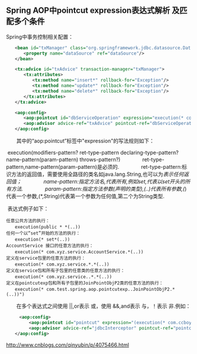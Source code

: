 ## Spring AOP中pointcut expression表达式解析 及匹配多个条件

Spring中事务控制相关配置：

```Xml
　　<bean id="txManager" class="org.springframework.jdbc.datasource.DataSourceTransactionManager">
　　　　<property name="dataSource" ref="dataSource"/>
　　</bean> 

　　<tx:advice id="txAdvice" transaction-manager="txManager">
　　　　<tx:attributes>
　　　　　　<tx:method name="insert*" rollback-for="Exception"/>
　　　　　　<tx:method name="update*" rollback-for="Exception"/>
　　　　　　<tx:method name="delete*" rollback-for="Exception"/>
　　　　</tx:attributes>
　　</tx:advice>

　　<aop:config>
　　　　<aop:pointcut id="dbServiceOperation" expression="execution(* com.htt..*Service.*(..))"/>
　　　　<aop:advisor advice-ref="txAdvice" pointcut-ref="dbServiceOperation"/>
　　</aop:config>
```

　　其中的“aop:pointcut”标签中"expression"的写法规则如下：

​     execution(modifiers-pattern? ret-type-pattern declaring-type-pattern? name-pattern(param-pattern)  throws-pattern?)
　　　　ret-type-pattern,name-pattern(param-pattern)是必须的.
　　　　ret-type-pattern:标识方法的返回值，需要使用全路径的类名如java.lang.String,也可以为*表示任何返回值；
　　　　name-pattern:指定方法名,*代表所有,例如set*,代表以set开头的所有方法.
　　　　param-pattern:指定方法参数(声明的类型),(..)代表所有参数,(*)代表一个参数,(*,String)代表第一个参数为任何值,第二个为String类型.

​    表达式例子如下：

```
任意公共方法的执行：
　　execution(public * *(..))
任何一个以“set”开始的方法的执行：
　　execution(* set*(..))
AccountService 接口的任意方法的执行：
　　execution(* com.xyz.service.AccountService.*(..))
定义在service包里的任意方法的执行：
　　execution(* com.xyz.service.*.*(..))
定义在service包和所有子包里的任意类的任意方法的执行：
　　execution(* com.xyz.service..*.*(..))
定义在pointcutexp包和所有子包里的JoinPointObjP2类的任意方法的执行：
　　execution(* com.test.spring.aop.pointcutexp..JoinPointObjP2.*(..))")
```

　　在多个表达式之间使用 ||,or表示 或，使用 &&,and表示 与，！表示 非.例如：

```Xml
     <aop:config>
  　　　　<aop:pointcut id="pointcut" expression="(execution(* com.ccboy.dao..*.find*(..))) or (execution(* com.ccboy.dao..*.query*(..)))"/>
  　　　　<aop:advisor advice-ref="jdbcInterceptor" pointcut-ref="pointcut" />
　　</aop:config>
```





http://www.cnblogs.com/qinyubin/p/4075466.html